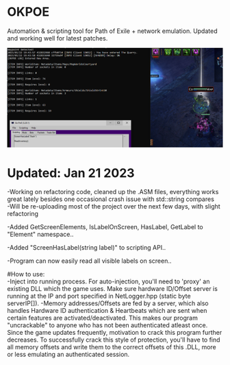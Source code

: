 # OKPOE
Automation &amp; scripting tool for Path of Exile + network emulation. Updated and working well for latest patches.

![Alt text](gopoe.PNG?raw=true "Sample")

# Updated: Jan 21 2023  
-Working on refactoring code, cleaned up the .ASM files, everything works great lately besides one occasional crash issue with std::string compares  
-Will be re-uploading most of the project over the next few days, with slight refactoring

-Added GetScreenElements, IsLabelOnScreen, HasLabel, GetLabel to "Element" namespace..

-Added "ScreenHasLabel(string label)" to scripting API..  

-Program can now easily read all visible labels on screen..  

#How to use:  
-Inject into running process. For auto-injection, you'll need to 'proxy' an existing DLL which the game uses. Make sure hardware ID/Offset server is running at the IP and port specified in NetLogger.hpp (static byte serverIP[]). 
-Memory addresses/Offsets are fed by a server, which also handles Hardware ID authentication & Heartbeats which are sent when certain features are activated/deactivated. This makes our program "uncrackable" to anyone who has not been authenticated atleast once. Since the game updates frequently, motivation to crack this program further decreases. To successfully crack this style of protection, you'll have to find all memory offsets and write them to the correct offsets of this .DLL, more or less emulating an authenticated session.

